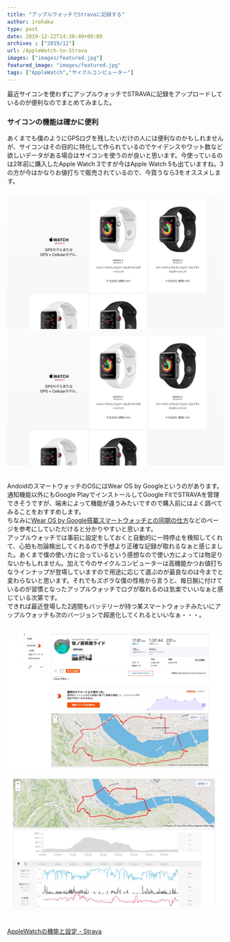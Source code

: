```yaml
---
title: "アップルウォッチでStravaに記録する"
author: irohaka
type: post
date: 2019-12-22T14:30:40+09:00
archives : ["2019/12"]
url: /AppleWatch-to-Strava
images: ["images/featured.jpg"]
featured_image: "images/featured.jpg"
tags: ["AppleWatch","サイクルコンピューター"]
---
```



最近サイコンを使わずにアップルウォッチでSTRAVAに記録をアップロードしているのが便利なのでまとめてみました。
<!--more-->



### サイコンの機能は確かに便利
あくまでも僕のようにGPSログを残したいだけの人には便利なのかもしれませんが、サイコンはその目的に特化して作られているのでケイデンスやワット数など欲しいデータがある場合はサイコンを使うのが良いと思います。今使っているのは2年前に購入したApple Watch 3ですが今はApple Watch 5も出ていますね。3の方が今はかなりお値打ちで販売されているので、今買うなら3をオススメします。  
　  
![AppleWatch Series3](images/2019-12-22-applewatch-01.jpg)  
![AppleWatch Series5](images/2019-12-22-applewatch-01.jpg)  
　  

AndoidのスマートウォッチのOSにはWear OS by Googleというのがあります。通知機能以外にもGoogle PlayでインストールしてGoogle FitでSTRAVAを管理できそうですが、端末によって機能が違うみたいですので購入前にはよく調べてみることをおすすめします。  
ちなみに[Wear OS by Google搭載スマートウォッチとの同期の仕方](https://support.strava.com/hc/en-us/articles/216919297-Android-Wear-and-Strava)などのページを参考にしていただけると分かりやすいと思います。
　  
アップルウォッチでは事前に設定をしておくと自動的に一時停止を検知してくれて、心拍も勿論検出してくれるので予想より正確な記録が取れるなぁと感じました。あくまで僕の使い方に合っているという感想なので使い方によっては物足りないかもしれません。加えて今のサイクルコンピューターは高機能かつお値打ちなラインナップが登場していますので用途に応じて選ぶのが最良なのは今までと変わらないと思います。それでもズボラな僕の性格から言うと、毎日腕に付けているのが習慣となったアップルウォッチでログが取れるのは気楽でいいなぁと感じている次第です。  
できれば最近登場した2週間もバッテリーが持つ某スマートウォッチみたいにアップルウォッチも次のバージョンで超進化してくれるといいなぁ・・・。  
　  

![距離やGPSの精度もまずまず](images/2019-12-22-applewatch-03.jpg)  

![パワーはあまり気にしていません。](images/2019-12-22-applewatch-04.jpg)  
　  

[AppleWatchの機能と設定 - Strava](https://blog.strava.com/ja/apple-watch-features-and-setup/)